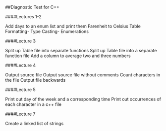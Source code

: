 ##Diagnostic Test for C++

####Lectures 1-2

Add days to an enum list and print them
Farenheit to Celsius Table
Formatting- Type Casting- Enumerations

####Lecture 3

Split up Table file into separate functions
Split up Table file into a separate function file
Add a column to average two and three numbers

####Lecture 4

Output source file
Output source file without comments
Count characters in the file
Output file backwards

####Lecture 5

Print out day of the week and a corresponding time
Print out occurrences of each character in a c++ file

####Lecture 7

Create a linked list of strings
